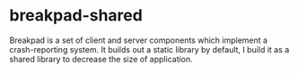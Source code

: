 # breakpad-shared
Breakpad is a set of client and server components which implement a crash-reporting system. It builds out a static library by default, I build it as a shared library to decrease the size of application.
